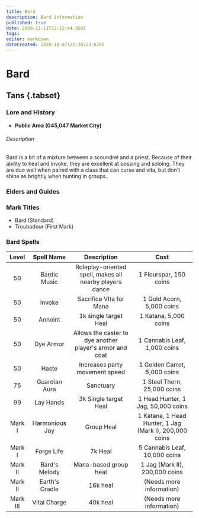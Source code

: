 ```yaml
---
title: Bard
description: Bard information
published: true
date: 2020-11-11T22:12:44.350Z
tags: 
editor: markdown
dateCreated: 2020-10-07T21:39:23.878Z
---
```


# Bard
## Tans {.tabset}
  ### Lore and History
  - **Public Area (045,047 Market City)**
  
###### Description
Bard is a bit of a mixture between a scoundrel and a priest. Because of their ability to heal and invoke, they are excellent at bossing and soloing. They are duo well when paired with a class that can curse and vita, but don't shine as brightly when hunting in groups.
  ### Elders and Guides
  ### Mark Titles
  - Bard (Standard)
  - Troubadour (First Mark)
  ### Bard Spells
  | Level | Spell Name | Description | Cost |
| :---: | :---: | :---: | :---: |
| 50 | Bardic Music | Roleplay-oriented spell, makes all nearby players dance | 1 Flourspar, 150 coins |
| 50 | Invoke | Sacrifice VIta for Mana | 1 Gold Acorn, 5,000 coins |
| 50 | Annoint | 1k single target Heal | 1 Katana, 5,000 coins |
| 50 | Dye Armor | Allows the caster to dye another player's armor and coat | 1 Cannabis Leaf, 1,000 coins |
| 50 | Haste | Increases party movement speed | 1 Golden Carrot, 5,000 coins | 
| 75 | Guardian Aura | Sanctuary | 1 Steel Thorn, 25,000 coins |
| 99 | Lay Hands | 3k Single target Heal | 1 Head Hunter, 1 Jag, 50,000 coins | 
| Mark I | Harmonious Joy | Group Heal | 1 Katana, 1 Head Hunter, 1 Jag (Mark I), 200,000 coins |
| Mark I | Forge Life | 7k Heal | 5 Cannabis Leaf, 10,000 coins |
| Mark II | Bard's Melody | Mana-based group heal | 1 Jag (Mark II), 200,000 coins | 
| Mark II | Earth's Cradle | 16k heal | (Needs more information) |
| Mark III | Vital Charge | 40k heal | (Needs more information) |
  